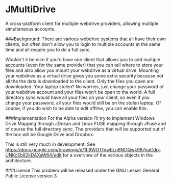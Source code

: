 JMultiDrive
===========

A cross-platform client for multiple webdrive providers, allowing multiple simultaneous accounts.

###Background:
There are various webdrive systems that all have their own clients, but often don't allow you to login to multiple accounts at the same time and all require you to do a full sync.

Wouldn't it be nice if you'd have one client that allows you to add multiple accounts (even for the same provider) that you can tell where to store your files and also allow you mount your webdrive as a virtual drive. Mounting your webdrive as a virtual drive gives you some extra security because not all the the data is downloaded to the client. Only the files you open are downloaded. Your laptop stolen? No worries, just change your password of your webdrive account and your files won't be open to the world. A full directory sync would have all your files on your client, so even if you change your password, all your files would still be on the stolen laptop. Of course, if you do wish to be able to edit offline, you can enable this.

###Implementation
For the Alpha version I'll try to implement Windows Drive Mapping through JDokan and Linux FUSE mapping through JFuse and of course the full directory sync.
The providers that will be supported out of the box will be Google Drive and Dropbox.

This is still very much in development. See https://docs.google.com/drawings/d/1fi9WOTfpwbLnBNOQwk987naCdp-UNKcEb82kDAXaW64/edit
for a overview of the various objects in the architecture.

###License
This problem will be released under the GNU Lesser General Public License version 3